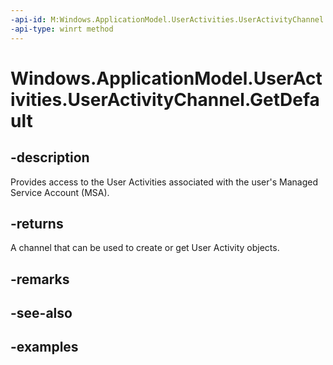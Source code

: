 ```yaml
---
-api-id: M:Windows.ApplicationModel.UserActivities.UserActivityChannel.GetDefault
-api-type: winrt method
---
```


<!-- Method syntax.
public UserActivityChannel UserActivityChannel.GetDefault()
-->

# Windows.ApplicationModel.UserActivities.UserActivityChannel.GetDefault

## -description

Provides access to the User Activities associated with the user's Managed Service Account (MSA).

## -returns

A channel that can be used to create or get User Activity objects.

## -remarks

## -see-also

## -examples
